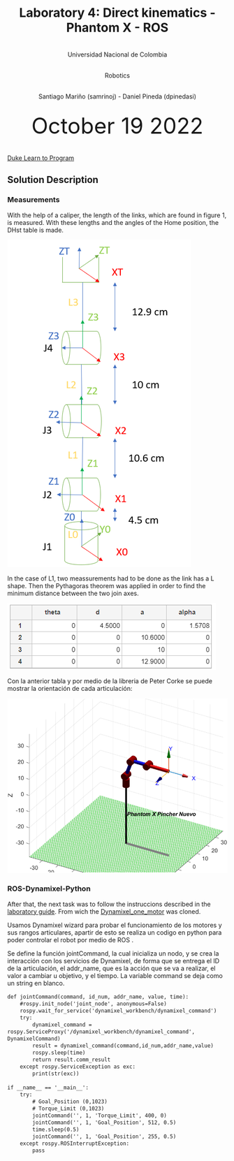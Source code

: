 <h1 align="center"; style="text-align:center;">Laboratory 4: Direct kinematics - Phantom X - ROS</h1>
<p align="center";style="font-size:50px; text-align:center; line-height : 50px;  margin-top : 0; margin-bottom : 0; "> <br> Universidad Nacional de Colombia</p>
<p align="center";style="font-size:50px; text-align:center; line-height : 50px;  margin-top : 0; margin-bottom : 0; "> <br> Robotics</p>
<p align="center";style="font-size:50px; text-align:center; line-height : 40px;  margin-top : 0; margin-bottom : 0; "> <br> Santiago Mariño (samrinoj) - Daniel Pineda (dpinedasi)</p>


<p align="center"; style="font-size:50px; text-align:center; line-height : 30px; margin-top : 0; "> <br>October 19  2022</p>

<a href="http://www.dukelearntoprogram.com/" target="blank_">Duke Learn to Program </a>


## Solution Description

### Measurements
With the help of a caliper, the length of the links, which are found in figure 1, is measured. With these lengths and the angles of the Home position, the DHst table is made.

![Measurements](https://github.com/dpinedasi/Lab4Rob/blob/main/imagenes/LINKS.png)

In the case of L1, two meassurements had to be done as the link has a L shape. Then the Pythagoras theorem was applied in order to find the minimum distance between the two join axes.

![DH parameters](https://github.com/dpinedasi/Lab4Rob/blob/main/imagenes/dhstd.png)

Con la anterior tabla y por medio de la libreria de Peter Corke se puede mostrar la orientación de cada articulación:

![Home position](https://github.com/dpinedasi/Lab4Rob/blob/main/imagenes/q1PC.png)

### ROS-Dynamixel-Python

After that, the next task was to follow the instruccions described in the <a href="https://github.com/fegonzalez7/rob_unal_clase3" target="blank_">laboratory guide</a>. From wich the <a href="https://github.com/fegonzalez7/dynamixel_one_motor.git" target="blank_">Dynamixel_one_motor</a> was cloned. 

Usamos Dynamixel wizard para probar el funcionamiento de los motores y sus rangos articulares, apartir de esto se realiza un codigo en python para poder controlar el robot por medio de ROS .

Se define la función jointCommand, la cual inicializa un nodo, y se crea la interacción con los servicios de Dynamixel, de forma que se entrega el ID de la articulación, el addr_name, que es la acción que se va a realizar, el valor a cambiar u objetivo, y el tiempo. La variable command se deja como un string en blanco. 

```
def jointCommand(command, id_num, addr_name, value, time):
    #rospy.init_node('joint_node', anonymous=False)
    rospy.wait_for_service('dynamixel_workbench/dynamixel_command')
    try:        
        dynamixel_command = rospy.ServiceProxy('/dynamixel_workbench/dynamixel_command', DynamixelCommand)
        result = dynamixel_command(command,id_num,addr_name,value)
        rospy.sleep(time)
        return result.comm_result
    except rospy.ServiceException as exc:
        print(str(exc))

if __name__ == '__main__':
    try:
        # Goal_Position (0,1023)
        # Torque_Limit (0,1023)
        jointCommand('', 1, 'Torque_Limit', 400, 0)
        jointCommand('', 1, 'Goal_Position', 512, 0.5)
        time.sleep(0.5)
        jointCommand('', 1, 'Goal_Position', 255, 0.5)
    except rospy.ROSInterruptException:
        pass
```




